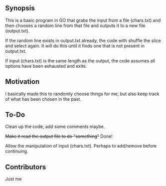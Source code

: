 ## Synopsis

This is a basic program in GO that grabs the input from a file (chars.txt) and then chooses a random line from that file and outputs it to a new file (output.txt). 

If the random line exists in output.txt already, the code with shuffle the slice and select again. It will do this until it finds one that is not present in output.txt.

If input (chars.txt) is the same length as the output, the code assumes all options have been exhausted and exits.

## Motivation

I basically made this to randomly choose things for me, but also keep track of what has been chosen in the past.

## To-Do

Clean up the code, add some comments maybe.

~~Make it read the output file to do "something"~~ Done!

Allow the manipulation of input (chars.txt). Perhaps to add/remove before continuing.

## Contributors

Just me
